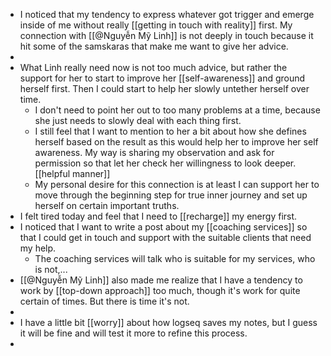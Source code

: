 - I noticed that my tendency to express whatever got trigger and emerge inside of me without really [[getting in touch with reality]] first. My connection with [[@Nguyễn Mỹ Linh]] is not deeply in touch because it hit some of the samskaras that make me want to give her advice. 
- 
- What Linh really need now is not too much advice, but rather the support for her to start to improve her [[self-awareness]] and ground herself first. Then I could start to help her slowly untether herself over time.
    - I don't need to point her out to too many problems at a time, because she just needs to slowly deal with each thing first. 
    - I still feel that I want to mention to her a bit about how she defines herself based on the result as this would help her to improve her self awareness. My way is sharing my observation and ask for permission so that let her check her willingness to look deeper. [[helpful manner]]
    - My personal desire for this connection is at least I can support her to move through the beginning step for true inner journey and set up herself on certain important truths.
- I felt tired today and feel that I need to [[recharge]] my energy first.
- I noticed that I want to write a post about my [[coaching services]] so that I could get in touch and support with the suitable clients that need my help.
    - The coaching services will talk who is suitable for my services, who is not,...
- [[@Nguyễn Mỹ Linh]] also made me realize that I have a tendency to work by [[top-down approach]]  too much, though it's work for quite certain of times. But there is time it's not. 
- 
- I have a little bit [[worry]] about how logseq saves my notes, but I guess it will be fine and will test it more to refine this process.
- 
